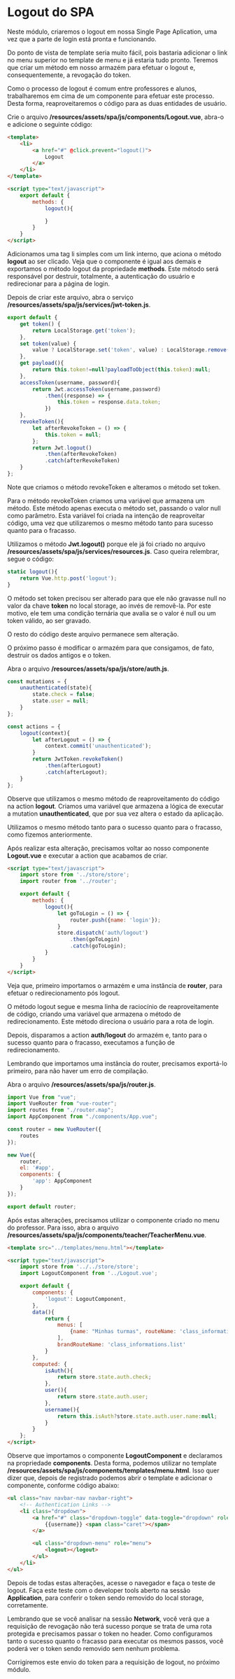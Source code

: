 # Logout do SPA

Neste módulo, criaremos o logout em nossa Single Page Aplication, uma vez que a parte de login está pronta e funcionando.

Do ponto de vista de template seria muito fácil, pois bastaria adicionar o link no menu superior no template de menu e já estaria tudo pronto. Teremos que criar um método em nosso armazém para efetuar o logout e, consequentemente, a revogação do token.

Como o processo de logout é comum entre professores e alunos, trabalharemos em cima de um componente para efetuar este processo. Desta forma, reaproveitaremos o código para as duas entidades de usuário.

Crie o arquivo **/resources/assets/spa/js/components/Logout.vue**, abra-o e adicione o seguinte código:

```html
<template>
    <li>
        <a href="#" @click.prevent="logout()">
            Logout
        </a>
    </li>
</template>

<script type="text/javascript">
    export default {
        methods: {
            logout(){

            }
        }
    }
</script>
```

Adicionamos uma tag li simples com um link interno, que aciona o método **logout** ao ser clicado. Veja que o componente é igual aos demais e exportamos o método logout da propriedade **methods**. Este método será responsável por destruir, totalmente, a autenticação do usuário e redirecionar para a página de login.

Depois de criar este arquivo, abra o serviço **/resources/assets/spa/js/services/jwt-token.js**.

```js
export default {
    get token() {
        return LocalStorage.get('token');
    },
    set token(value) {
        value ? LocalStorage.set('token', value) : LocalStorage.remove('token');
    },
    get payload(){
        return this.token!=null?payloadToObject(this.token):null;
    },
    accessToken(username, password){
        return Jwt.accessToken(username,password)
            .then((response) => {
                this.token = response.data.token;
            })
    },
    revokeToken(){
        let afterRevokeToken = () => {
            this.token = null;
        };
        return Jwt.logout()
            .then(afterRevokeToken)
            .catch(afterRevokeToken)
    }
};
```

Note que criamos o método revokeToken e alteramos o método set token.

Para o método revokeToken criamos uma variável que armazena um método. Este método apenas executa o método set, passando o valor null como parâmetro. Esta variável foi criada na intenção de reaproveitar código, uma vez que utilizaremos o mesmo método tanto para sucesso quanto para o fracasso.

Utilizamos o método **Jwt.logout()** porque ele já foi criado no arquivo **/resources/assets/spa/js/services/resources.js**. Caso queira relembrar, segue o código:

```js
static logout(){
    return Vue.http.post('logout');
}
```

O método set token precisou ser alterado para que ele não gravasse null no valor da chave **token** no local storage, ao invés de removê-la. Por este motivo, ele tem uma condição ternária que avalia se o valor é null ou um token válido, ao ser gravado.

O resto do código deste arquivo permanece sem alteração.

O próximo passo é modificar o armazém para que consigamos, de fato, destruir os dados antigos e o token.

Abra o arquivo **/resources/assets/spa/js/store/auth.js**.

```js
const mutations = {
    unauthenticated(state){
        state.check = false;
        state.user = null;
    }
};

const actions = {
    logout(context){
        let afterLogout = () => {
            context.commit('unauthenticated');
        }
        return JwtToken.revokeToken()
            .then(afterLogout)
            .catch(afterLogout);
    }
};
```

Observe que utilizamos o mesmo método de reaproveitamento do código na action **logout**. Criamos uma variável que armazena a lógica de executar a mutation **unauthenticated**, que por sua vez altera o estado da aplicação.

Utilizamos o mesmo método tanto para o sucesso quanto para o fracasso, como fizemos anteriormente.

Após realizar esta alteração, precisamos voltar ao nosso componente **Logout.vue** e executar a action que acabamos de criar.

```html
<script type="text/javascript">
    import store from '../store/store';
    import router from '../router';

    export default {
        methods: {
            logout(){
                let goToLogin = () => {
                    router.push({name: 'login'});
                }
                store.dispatch('auth/logout')
                    .then(goToLogin)
                    .catch(goToLogin);
            }
        }
    }
</script>
```

Veja que, primeiro importamos o armazém e uma instância de **router**, para efetuar o redirecionamento pós logout.

O método logout segue e mesma linha de raciocínio de reaproveitamente de código, criando uma variável que armazena o método de redirecionamento. Este método direciona o usuário para a rota de login.

Depois, disparamos a action **auth/logout** do armazém e, tanto para o sucesso quanto para o fracasso, executamos a função de redirecionamento.

Lembrando que importamos uma instância do router, precisamos exportá-lo primeiro, para não haver um erro de compilação.

Abra o arquivo **/resources/assets/spa/js/router.js**.

```js
import Vue from "vue";
import VueRouter from "vue-router";
import routes from "./router.map";
import AppComponent from "./components/App.vue";

const router = new VueRouter({
    routes
});

new Vue({
    router,
    el: '#app',
    components: {
        'app': AppComponent
    }
});

export default router;
```

Após estas alterações, precisamos utilizar o componente criado no menu do professor. Para isso, abra o arquivo **/resources/assets/spa/js/components/teacher/TeacherMenu.vue**.

```html
<template src="../templates/menu.html"></template>

<script type="text/javascript">
    import store from '../../store/store';
    import LogoutComponent from '../Logout.vue';

    export default {
        components: {
            'logout': LogoutComponent,
        },
        data(){
            return {
                menus: [
                    {name: "Minhas turmas", routeName: 'class_informations.list'}
                ],
                brandRouteName: 'class_informations.list'
            }
        },
        computed: {
            isAuth(){
                return store.state.auth.check;
            },
            user(){
                return store.state.auth.user;
            },
            username(){
                return this.isAuth?store.state.auth.user.name:null;
            }
        }
    };
</script>
```

Observe que importamos o componente **LogoutComponent** e declaramos na propriedade **components**. Desta forma, podemos utilizar no template **/resources/assets/spa/js/components/templates/menu.html**. Isso quer dizer que, depois de registrado podemos abrir o template e adicionar o componente, conforme código abaixo:

```html
<ul class="nav navbar-nav navbar-right">
    <!-- Authentication Links -->
    <li class="dropdown">
        <a href="#" class="dropdown-toggle" data-toggle="dropdown" role="button" aria-expanded="false">
            {{username}} <span class="caret"></span>
        </a>

        <ul class="dropdown-menu" role="menu">
            <logout></logout>
        </ul>
    </li>
</ul>
```

Depois de todas estas alterações, acesse o navegador e faça o teste de logout. Faça este teste com o developer tools aberto na sessão **Application**, para conferir o token sendo removido do local storage, corretamente.

Lembrando que se você analisar na sessão **Network**, você verá que a requisição de revogação não terá sucesso porque se trata de uma rota protegida e precisamos passar o token no header. Como configuramos tanto o sucesso quanto o fracasso para executar os mesmos passos, você poderá ver o token sendo removido sem nenhum problema.

Corrigiremos este envio do token para a requisição de logout, no próximo módulo.